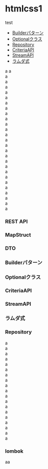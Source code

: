 # htmlcss1
test

- [Builderパターン](#builderパターン)
- [Optionalクラス](#optionalクラス)
- [Repository](#repository)
- [CriteriaAPI](#criteriaapi)
- [StreamAPI](#streamapi)
- [ラムダ式](#ラムダ式)

a
a<br>
a<br>
a<br>
a<br>
a<br>
a<br>
a<br>
a<br>
a<br>
a<br>
a<br>
a<br>
a<br>
a<br>
a<br>
a<br>
a<br>
a<br>
a<br>
a<br>
a<br>
a<br>
a<br>
a<br>
a<br>
a<br>
a<br>

### REST API
### MapStruct
### DTO
### Builderパターン
### Optionalクラス
### CriteriaAPI
### StreamAPI
### ラムダ式
### Repository




a<br>
a<br>
a<br>
a<br>
a<br>
a<br>
a<br>
a<br>
a<br>
a<br>
a<br>
a<br>
a<br>
a<br>
a<br>
a<br>
a<br>
a<br>
a<br>

### lombok






























aa
